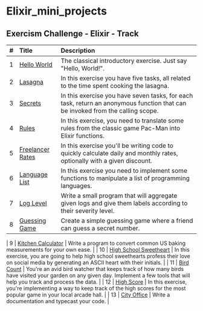 # Elixir_mini_projects


## Exercism Challenge - Elixir - Track
| #  | Title     | Description                |
| :-------- | :------- | :------------------------- |
| 1 | [Hello World](https://exercism.org/tracks/elixir/exercises/hello-world)   | The classical introductory exercise. Just say "Hello, World!". |
| 2 | [Lasagna](https://exercism.org/tracks/elixir/exercises/lasagna)   | In this exercise you have five tasks, all related to the time spent cooking the lasagna. |
| 3 | [Secrets](https://exercism.org/tracks/elixir/exercises/secrets)   | In this exercise you have seven tasks, for each task, return an anonymous function that can be invoked from the calling scope. |
| 4 | [Rules](https://exercism.org/tracks/elixir/exercises/rules)   |In this exercise, you need to translate some rules from the classic game Pac-Man into Elixir functions. |
| 5 | [Freelancer Rates](https://exercism.org/tracks/elixir/exercises/freelancer-rates)   |In this exercise you'll be writing code to quickly calculate daily and monthly rates, optionally with a given discount. |
| 6 | [Language List](https://exercism.org/tracks/elixir/exercises/language-list)   |In this exercise you need to implement some functions to manipulate a list of programming languages. |
| 7 | [Log Level](https://exercism.org/tracks/elixir/exercises/log-level)   | Write a small program that will aggregate given logs and give them labels according to their severity level. |
| 8 | [Guessing Game](https://exercism.org/tracks/elixir/exercises/guessing-game)   | Create a simple guessing game where a friend can guess a secret number. |

| 9 | [Kitchen Calculator](https://exercism.org/tracks/elixir/exercises/kitchen-calculator)   | Write a program to convert common US baking measurements for your own ease. |
| 10 | [High School Sweetheart](https://exercism.org/tracks/elixir/exercises/high-school-sweetheart)   | In this exercise, you are going to help high school sweethearts profess their love on social media by generating an ASCII heart with their initials. |
| 11 | [Bird Count](https://exercism.org/tracks/elixir/exercises/bird-count)   | You're an avid bird watcher that keeps track of how many birds have visited your garden on any given day. Implement a few tools that will help you track and process the data. |
| 12 | [High Score](https://exercism.org/tracks/elixir/exercises/high-score)   | In this exercise, you're implementing a way to keep track of the high scores for the most popular game in your local arcade hall. |
| 13 | [City Office](https://exercism.org/tracks/elixir/exercises/city-office)   |  Write a documentation and typecast your code. |


